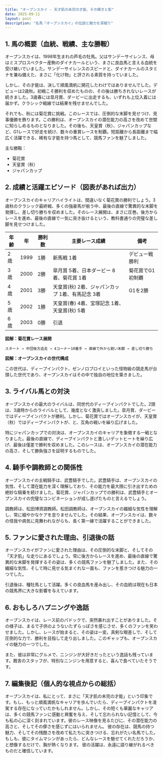 ```yaml
---
title: "オープンスカイ - 天才肌の未完の才能、その輝きと影"
date: 2025-09-11
layout: post
description: "名馬『オープンスカイ』の伝説と魅力を深堀り"
---
```


## 1. 馬の概要（血統、戦績、主な勝鞍）

オープンスカイは、1998年生まれの芦毛の牡馬。父はサンデーサイレンス、母はミスプロスペクター産駒のダイナカールという、まさに良血馬と言える血統を受け継いでいました。サンデーサイレンスのスピードと、ダイナカールのスタミナを兼ね備えた、まさに「化け物」と評される素質を持っていました。

しかし、その才能は、決して順風満帆に開花したわけではありませんでした。デビューは2歳秋。初戦こそ勝利を収めたものの、その後は勝ちきれないレースが続きました。3歳春には皐月賞、ダービーに出走するも、いずれも上位入着には届かず。クラシック戦線では結果を残せませんでした。

それでも、秋には菊花賞に挑戦。このレースでは、圧倒的な末脚を見せつけ、見事優勝を飾ります。この勝利は、オープンスカイの潜在能力の高さを改めて世間に知らしめるものとなりました。その後も、天皇賞（秋）、ジャパンカップなど、G1レースで好走を続け、数々の重賞レースを制覇。短距離から長距離まで幅広く活躍できる、稀有な才能を持つ馬として、競馬ファンを魅了しました。


主な勝鞍：

* 菊花賞
* 天皇賞（秋）
* ジャパンカップ


## 2. 成績と活躍エピソード（図表があれば出力）

オープンスカイのキャリアハイライトは、間違いなく菊花賞の勝利でしょう。3歳秋のクラシック最終戦、多くの強豪馬が揃う中、最後の直線で驚異的な末脚を発揮し、差し切り勝ちを収めました。そのレース展開は、まさに圧巻。後方からレースを進め、最後の直線で一気に突き抜けるという、教科書通りの完璧な差し脚を見せつけました。

| 年齢 | 年 | 勝利数 | 主要レース成績 | 備考 |
|---|---|---|---|---|
| 2歳 | 1999 | 1勝 | 新馬戦 1着 | デビュー戦勝利 |
| 3歳 | 2000 | 2勝 | 皐月賞 5着、日本ダービー 8着、菊花賞 1着 | 菊花賞でG1初制覇 |
| 4歳 | 2001 | 3勝 | 天皇賞(秋) 2着、ジャパンカップ 1着、有馬記念 3着 | G1を2勝 |
| 5歳 | 2002 | 1勝 | 天皇賞(春) 4着、宝塚記念 1着、天皇賞(秋) 5着 |  |
| 6歳 | 2003 | 0勝 |  引退 |  |


**図解：菊花賞レース展開**

```
スタート → 中団後方追走 → 4コーナー10番手 → 直線で外から鋭い末脚 → 差し切り勝ち
```

**図解：オープンスカイの世代構成**

この世代は、ディープインパクト、ゼンノロブロイといった怪物級の競走馬が台頭した世代であり、オープンスカイはその中で独自の地位を築きました。


## 3. ライバル馬との対決

オープンスカイの最大のライバルは、同世代のディープインパクトでした。2頭は、3歳時からのライバルとして、幾度となく激突しました。皐月賞、ダービーではディープインパクトが勝利。しかし、菊花賞ではオープンスカイが、天皇賞（秋）ではディープインパクトが、と、互角の戦いを繰り広げました。

特にジャパンカップでの対決は、オープンスカイのキャリアを象徴する一戦となりました。最後の直線で、ディープインパクトと激しいデットヒートを繰り広げ、最後は僅差で勝利を収めました。このレースは、オープンスカイの潜在能力の高さ、そして勝負強さを証明するものでした。


## 4. 騎手や調教師との関係性

オープンスカイの主戦騎手は、武豊騎手でした。武豊騎手は、オープンスカイの気性、そして潜在能力を深く理解しており、その能力を最大限に引き出すための絶妙な騎乗を続けました。菊花賞、ジャパンカップでの勝利は、武豊騎手とオープンスカイの完璧なコンビネーションが成し遂げたものと言えるでしょう。

調教師は、松田博資調教師。松田調教師は、オープンスカイの繊細な気性を理解し、常に細やかなケアを怠りませんでした。その結果、オープンスカイは、数々の怪我や病気に見舞われながらも、長く第一線で活躍することができました。


## 5. ファンに愛された理由、引退後の話

オープンスカイがファンに愛された理由は、その圧倒的な末脚と、そしてその「天才肌」な走りにあるでしょう。常に後方からレースを進め、最後の直線で驚異的な末脚を発揮するその姿は、多くの競馬ファンを魅了しました。また、その繊細な気性、そして時に見せる気まぐれな一面も、ファンを惹きつける魅力の一つでした。

引退後は、種牡馬として活躍。多くの良血馬を産み出し、その血統は現在も日本の競馬界に大きな影響を与えています。


## 6. おもしろハプニングや逸話

オープンスカイは、レース前のパドックで、突然暴れ出すことがありました。その様子は、まるで子供のようないたずらっぽさを感じさせ、多くのファンを笑わせました。しかし、レースが始まると、その姿は一変。真剣な眼差しで、そして圧倒的な力で、勝利を目指して走り出しました。このギャップも、オープンスカイの魅力の一つでした。

また、彼は非常にグルメで、ニンジンが大好きだったという逸話も残っています。厩舎のスタッフが、特別なニンジンを用意すると、喜んで食べていたそうです。


## 7. 編集後記（個人的な視点からの総括）

オープンスカイは、私にとって、まさに「天才肌の未完の才能」という印象です。もし、もっと順風満帆なキャリアを歩んでいたら、ディープインパクトを凌駕する存在になっていたかもしれません。しかし、その短くも華麗なキャリアは、多くの競馬ファンに感動と興奮を与え、そして忘れられない記憶として、今も私の心に深く刻まれています。彼のレース映像を見るたびに、その潜在能力の高さと、そしてその儚さを感じずにはいられません。  彼の存在は、競馬の持つ魅力、そしてその残酷さを改めて私たちに突きつける、忘れがたい名馬でした。  もしも、彼にタイムマシンがあったら、どんなレースを魅せてくれただろうか、と想像するだけで、胸が熱くなります。  彼の活躍は、永遠に語り継がれるべきものだと確信しています。
